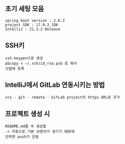 ## 초기 세팅 모음
    spring boot version : 2.6.3
    project SDK : 17.0.2 JDK
    IntelliJ : 21.3.2 Release

## SSH키
    ssh-keygen으로 생성
    pbcopy < ~/.ssh/id_rsa.pub 로 복사
    깃랩에 등록

## IntelliJ에서 GitLab 연동시키는 방법
    vcs - git - remote - GitLab project의 https URL로 추가
    
## 프로젝트 생성 시
    README.md를 꼭 생성할 
    -> 자동으로 기본 브랜치가 생기기 떄문에
    안하면 push가 안됨
